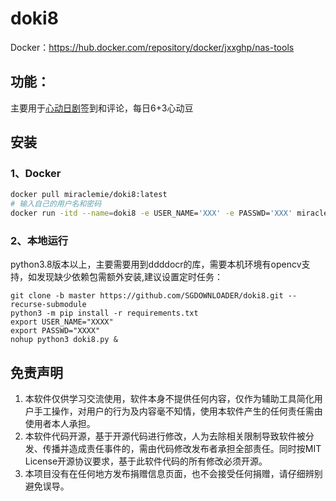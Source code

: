 # doki8

Docker：https://hub.docker.com/repository/docker/jxxghp/nas-tools

## **功能：**

主要用于[心动日剧](http://www.doki8.net/)签到和评论，每日6+3心动豆

## 安装

### 1、Docker

```bash
docker pull miraclemie/doki8:latest
# 输入自己的用户名和密码
docker run -itd --name=doki8 -e USER_NAME='XXX' -e PASSWD='XXX' miraclemie/doki8:latest
```



### 2、本地运行

python3.8版本以上，主要需要用到ddddocr的库，需要本机环境有opencv支持，如发现缺少依赖包需额外安装,建议设置定时任务：

```
git clone -b master https://github.com/SGDOWNLOADER/doki8.git --recurse-submodule 
python3 -m pip install -r requirements.txt
export USER_NAME="XXXX"
export PASSWD="XXXX"
nohup python3 doki8.py & 
```

## 免责声明

1. 本软件仅供学习交流使用，软件本身不提供任何内容，仅作为辅助工具简化用户手工操作，对用户的行为及内容毫不知情，使用本软件产生的任何责任需由使用者本人承担。
2. 本软件代码开源，基于开源代码进行修改，人为去除相关限制导致软件被分发、传播并造成责任事件的，需由代码修改发布者承担全部责任。同时按MIT License开源协议要求，基于此软件代码的所有修改必须开源。
3. 本项目没有在任何地方发布捐赠信息页面，也不会接受任何捐赠，请仔细辨别避免误导。